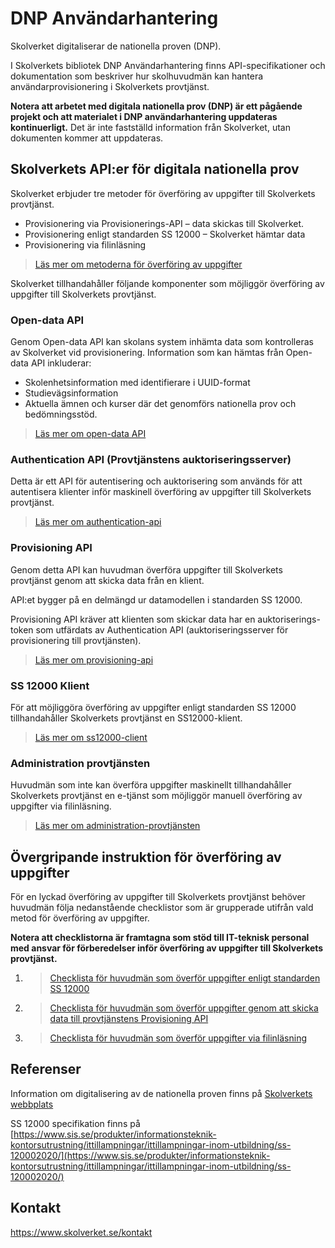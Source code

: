 # DNP Användarhantering
Skolverket digitaliserar de nationella proven (DNP). 

I Skolverkets bibliotek DNP Användarhantering finns API-specifikationer och dokumentation som
beskriver hur skolhuvudmän kan hantera användarprovisionering i Skolverkets provtjänst.

**Notera att arbetet med digitala nationella prov (DNP) är ett pågående projekt och att
materialet i DNP användarhantering uppdateras kontinuerligt.** Det är inte fastställd
information från Skolverket, utan dokumenten kommer att uppdateras. 

## Skolverkets API:er för digitala nationella prov
Skolverket erbjuder tre metoder för överföring av uppgifter till Skolverkets provtjänst.
* Provisionering via Provisionerings-API – data skickas till Skolverket.
* Provisionering enligt standarden SS 12000 – Skolverket hämtar data
* Provisionering via filinläsning

> [Läs mer om metoderna för överföring av uppgifter](https://www.skolverket.se/om-oss/var-verksamhet/skolverkets-prioriterade-omraden/digitalisering/digitala-nationella-prov/tekniska-forutsattningar-for-digitala-nationella-prov/overforing-av-uppgifter-till-skolverket)

Skolverket tillhandahåller följande komponenter som möjliggör överföring av uppgifter till
Skolverkets provtjänst.

### Open-data API
Genom Open-data API kan skolans system inhämta data som kontrolleras av Skolverket vid provisionering.
Information som kan hämtas från Open-data API inkluderar:
* Skolenhetsinformation med identifierare i UUID-format
* Studievägsinformation
* Aktuella ämnen och kurser där det genomförs nationella prov och bedömningsstöd.
>[Läs mer om open-data API](./open-data-api/README.md)

### Authentication API (Provtjänstens auktoriseringsserver)
Detta är ett API för autentisering och auktorisering som används för att autentisera klienter inför maskinell
överföring av uppgifter till Skolverkets provtjänst.
>[Läs mer om authentication-api](./authentication-api/README.md)

### Provisioning API
Genom detta API kan huvudman överföra uppgifter till Skolverkets provtjänst genom att skicka data från en klient.  

API:et bygger på en delmängd ur datamodellen i standarden SS 12000.

Provisioning API kräver att klienten som skickar data har en auktoriserings-token
som utfärdats av Authentication API (auktoriseringsserver för provisionering till provtjänsten).
>[Läs mer om provisioning-api](./provisioning-api/README.md)

### SS 12000 Klient
För att möjliggöra överföring av uppgifter enligt standarden SS 12000 tillhandahåller Skolverkets provtjänst
en SS12000-klient.
>[Läs mer om ss12000-client](./ss12000-client/README.md)

### Administration provtjänsten
Huvudmän som inte kan överföra uppgifter maskinellt tillhandahåller Skolverkets provtjänst en e-tjänst som
möjliggör manuell överföring av uppgifter via filinläsning. 
>[Läs mer om administration-provtjänsten](./administration-provtjansten/README.md)

## Övergripande instruktion för överföring av uppgifter
För en lyckad överföring av uppgifter till Skolverkets provtjänst behöver huvudmän följa nedanstående checklistor
som är grupperade utifrån vald metod för överföring av uppgifter.

**Notera att checklistorna är framtagna som stöd till IT-teknisk personal med ansvar för förberedelser inför överföring
av uppgifter till Skolverkets provtjänst.**

1. >[Checklista för huvudmän som överför uppgifter enligt standarden SS 12000](./checklists/checklista-för-provisionering-enlig-standarden-SS12000.md)
2. >[Checklista för huvudmän som överför uppgifter genom att skicka data till provtjänstens Provisioning API](./checklists/checklista-för-provisionering-via-Provisioning-API.md)
3. >[Checklista för huvudmän som överför uppgifter via filinläsning](./checklists/checklista-för-provisionering-via-filinläsning.md)

## Referenser
Information om digitalisering av de nationella proven finns på
[Skolverkets webbplats](https://www.skolverket.se/om-oss/var-verksamhet/skolverkets-prioriterade-omraden/digitalisering/digitala-nationella-prov/digitalisering-av-de-nationella-proven)

SS 12000 specifikation finns på
[https://www.sis.se/produkter/informationsteknik-kontorsutrustning/ittillampningar/ittillampningar-inom-utbildning/ss-120002020/](https://www.sis.se/produkter/informationsteknik-kontorsutrustning/ittillampningar/ittillampningar-inom-utbildning/ss-120002020/)

## Kontakt
https://www.skolverket.se/kontakt
